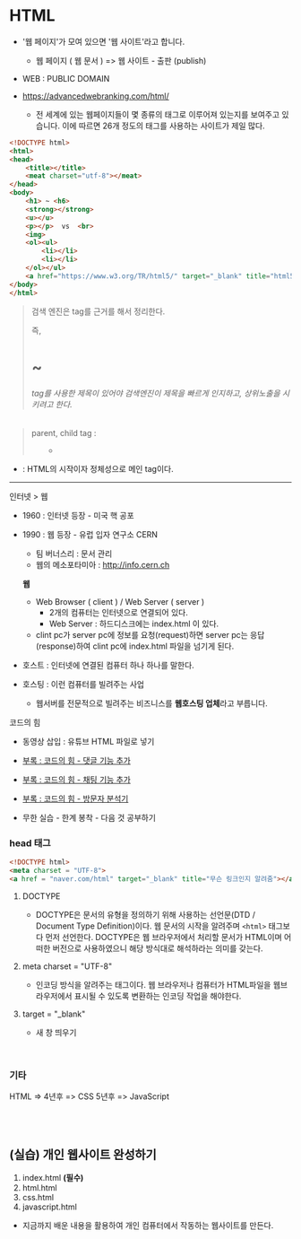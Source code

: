 # HTML

* '웹 페이지'가 모여 있으면 '웹 사이트'라고 합니다.
  * 웹 페이지 ( 웹 문서 ) => 웹 사이트 - 출판 (publish)

* WEB : PUBLIC DOMAIN
* https://advancedwebranking.com/html/
  * 전 세계에 있는 웹페이지들이 몇 종류의 태그로 이루어져 있는지를 보여주고 있습니다.
    이에 따르면 26개 정도의 태그를 사용하는 사이트가 제일 많다.

```html
<!DOCTYPE html>
<html>
<head>
	<title></title>    
    <meat charset="utf-8"></meat>
</head>
<body>
	<h1> ~ <h6>
	<strong></strong>    
	<u></u>
	<p></p>  vs  <br>
	<img>
	<ol><ul>    
		<li></li>
		<li></li>    
	</ol></ul>
    <a href="https://www.w3.org/TR/html5/" target="_blank" title="html5 specification">
</body>
</html>
```

> 검색 엔진은 tag를 근거를 해서 정리한다.
>
> 즉, <h1> ~ <h6> tag를 사용한 제목이 있어야 검색엔진이 제목을 빠르게 인지하고, 상위노출을 시키려고 한다.

> parent, child tag : <ol><ul><li>

* <a> : HTML의 시작이자 정체성으로 메인 tag이다.





---



인터넷 > 웹

* 1960 : 인터넷 등장 - 미국 핵 공포

* 1990 : 웹 등장 - 유럽 입자 연구소 CERN
  * 팀 버너스리 : 문서 관리
  * 웹의 메소포타미아 : http://info.cern.ch
  
  
  
  
  
  **웹**
  
  * Web Browser ( client ) / Web Server ( server ) 
    * 2개의 컴퓨터는 인터넷으로 연결되어 있다.
    * Web Server : 하드디스크에는 index.html 이 있다.
  * clint pc가 server pc에 정보를 요청(request)하면
    server pc는 응답(response)하여 clint pc에 index.html 파일을 넘기게 된다.



* 호스트 : 인터넷에 연결된 컴퓨터 하나 하나를 말한다.

* 호스팅 : 이런 컴퓨터를 빌려주는 사업
  * 웹서버를 전문적으로 빌려주는 비즈니스를 **웹호스팅 업체**라고 부릅니다.
  
  

코드의 힘

* 동영상 삽입 : 유튜브 HTML 파일로 넣기

* [부록 : 코드의 힘 - 댓글 기능 추가](https://opentutorials.org/course/3084/18594)

* [부록 : 코드의 힘 - 채팅 기능 추가](https://opentutorials.org/course/3084/18597)

* [부록 : 코드의 힘 - 방문자 분석기](https://opentutorials.org/course/3084/18899)

  

* 무한 실습 - 한계 봉착 - 다음 것 공부하기







### head 태그

```html
<!DOCTYPE html>
<meta charset = "UTF-8">
<a href = "naver.com/html" target="_blank" title="무슨 링크인지 알려줌"></a>
```

1. DOCTYPE
   - DOCTYPE은 문서의 유형을 정의하기 위해 사용하는 선언문(DTD / Document Type Definition)이다. 웹 문서의 시작을 알려주며 `<html>` 태그보다 먼저 선언한다. DOCTYPE은 웹 브라우저에서 처리할 문서가 HTML이며 어떠한 버전으로 사용하였으니 해당 방식대로 해석하라는 의미를 갖는다.
2. meta charset = "UTF-8"
   * 인코딩 방식을 알려주는 태그이다. 
     웹 브라우저나 컴퓨터가 HTML파일을 웹브라우저에서 표시될 수 있도록 변환하는 인코딩 작업을 해야한다. 
   
3. target = "_blank"
   * 새 창 띄우기

<br>

### 기타

HTML => 4년후 => CSS
                5년후 => JavaScript

<br>

<br>

## (실습) 개인 웹사이트 완성하기

1. index.html **(필수)**
2. html.html
3. css.html
4. javascript.html

* 지금까지 배운 내용을 활용하여 개인 컴퓨터에서 작동하는 웹사이트를 만든다.

<br>







